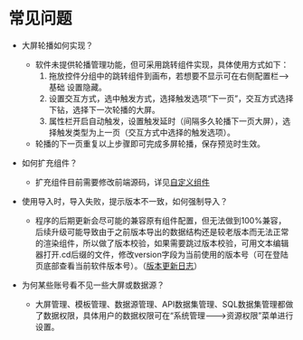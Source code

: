# 常见问题
* 大屏轮播如何实现？
  * 软件未提供轮播管理功能，但可采用跳转组件实现，具体使用方式如下：
    1. 拖放控件分组中的跳转组件到画布，若想要不显示可在右侧配置栏-->基础 设置隐藏。
    2. 设置交互方式，选中触发方式，选择触发选项“下一页”，交互方式选择下钻，选择下一次轮播的大屏。
    3. 属性栏开启自动触发，设置触发延时（间隔多久轮播下一页大屏），选择触发类型为上一页（交互方式中选择的触发选项）。
  * 轮播的下一页重复以上步骤即可完成多屏轮播，保存预览时生效。

* 如何扩充组件？
  * 扩充组件目前需要修改前端源码，详见[自定义组件](./../custom/)

* 使用导入时，导入失败，提示版本不一致，如何强制导入？
  * 程序的后期更新会尽可能的兼容原有组件配置，但无法做到100%兼容，后续升级可能导致由于之前版本导出的数据结构还是较老版本而无法正常的渲染组件，所以做了版本校验，如果需要跳过版本校验，可用文本编辑器打开.cd后缀的文件，修改version字段为当前使用的版本号（可在登陆页底部查看当前软件版本号）。（[版本更新日志](./../logs/)）

* 为何某些账号看不见一些大屏或数据源？
  * 大屏管理、模板管理、数据源管理、API数据集管理、SQL数据集管理都做了数据权限，具体用户的数据权限可在“系统管理--->资源权限”菜单进行设置。